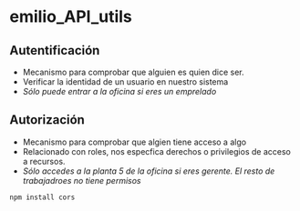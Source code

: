 # emilio_API_utils

## Autentificación

- Mecanismo para comprobar que alguien es quien dice ser.
- Verificar la identidad de un usuario en nuestro sistema
- _Sólo puede entrar a la oficina si eres un emprelado_

## Autorización

- Mecanismo para comprobar que algien tiene acceso a algo
- Relacionado con roles, nos especfica derechos o privilegios de acceso a recursos.
- _Sólo accedes a la planta 5 de la oficina si eres gerente. El resto de trabajadroes no tiene permisos_

`npm install cors`
